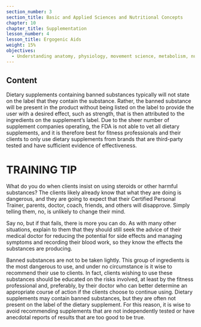 ```yaml
---
section_number: 3
section_title: Basic and Applied Sciences and Nutritional Concepts
chapter: 10
chapter_title: Supplementation
lesson_number: 4
lesson_title: Ergogenic Aids
weight: 15%
objectives:
  - Understanding anatomy, physiology, movement science, metabolism, nutrition, and supplementation.
---
```


## Content
Dietary supplements containing banned substances typically will not state on the label that they contain the substance. Rather, the banned substance will be present in the product without being listed on the label to provide the user with a desired effect, such as strength, that is then attributed to the ingredients on the supplement’s label. Due to the sheer number of supplement companies operating, the FDA is not able to vet all dietary supplements, and it is therefore best for fitness professionals and their clients to only use dietary supplements from brands that are third-party tested and have sufficient evidence of effectiveness.

# TRAINING TIP

What do you do when clients insist on using steroids or other harmful substances? The clients likely already know that what they are doing is dangerous, and they are going to expect that their Certified Personal Trainer, parents, doctor, coach, friends, and others will disapprove. Simply telling them, no, is unlikely to change their mind.

Say no, but if that fails, there is more you can do. As with many other situations, explain to them that they should still seek the advice of their medical doctor for reducing the potential for side effects and managing symptoms and recording their blood work, so they know the effects the substances are producing.

Banned substances are not to be taken lightly. This group of ingredients is the most dangerous to use, and under no circumstance is it wise to recommend their use to clients. In fact, clients wishing to use these substances should be educated on the risks involved, at least by the fitness professional and, preferably, by their doctor who can better determine an appropriate course of action if the clients choose to continue using. Dietary supplements may contain banned substances, but they are often not present on the label of the dietary supplement. For this reason, it is wise to avoid recommending supplements that are not independently tested or have anecdotal reports of results that are too good to be true.